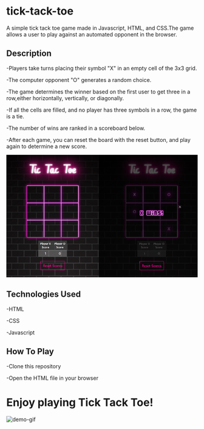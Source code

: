 # tick-tack-toe
A simple tick tack toe game made in Javascript, HTML, and CSS.The game allows a user to play against an automated opponent in the browser.

## Description
-Players take turns placing their symbol "X" in an empty cell of the 3x3 grid.

-The computer opponent "O" generates a random choice.

-The game determines the winner based on the first user to get three in a row,either horizontally, vertically, or diagonally.

-If all the cells are filled, and no player has three symbols in a row, the game is a tie.

-The number of wins are ranked in a scoreboard below.

-After each game, you can reset the board with the reset button, and play again to determine a new score.

![demo-img](images/ttt1.png)

## Technologies Used
-HTML

-CSS

-Javascript

## How To Play

-Clone this repository

-Open the HTML file in your browser

# Enjoy playing Tick Tack Toe!
![demo-gif](images/tttDemo.gif)
